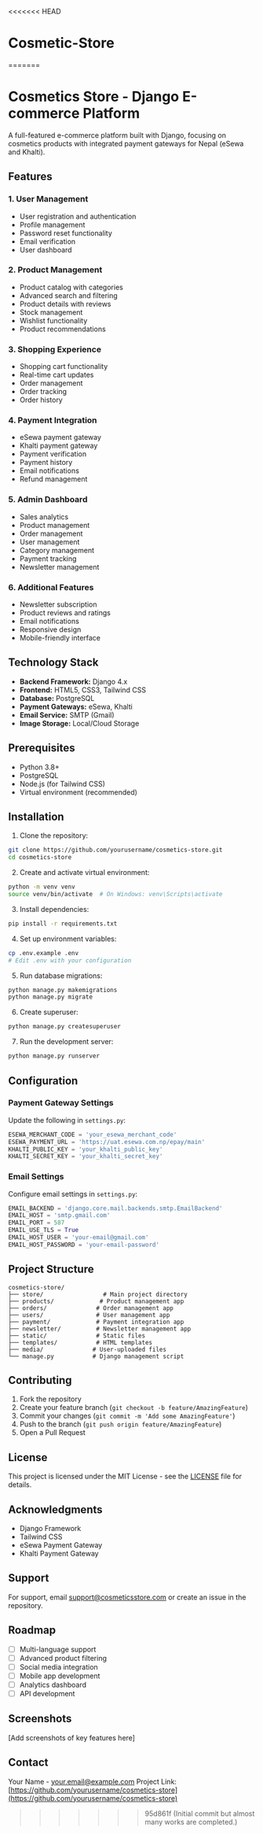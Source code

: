 <<<<<<< HEAD
# Cosmetic-Store
=======
# Cosmetics Store - Django E-commerce Platform

A full-featured e-commerce platform built with Django, focusing on cosmetics products with integrated payment gateways for Nepal (eSewa and Khalti).

## Features

### 1. User Management
- User registration and authentication
- Profile management
- Password reset functionality
- Email verification
- User dashboard

### 2. Product Management
- Product catalog with categories
- Advanced search and filtering
- Product details with reviews
- Stock management
- Wishlist functionality
- Product recommendations

### 3. Shopping Experience
- Shopping cart functionality
- Real-time cart updates
- Order management
- Order tracking
- Order history

### 4. Payment Integration
- eSewa payment gateway
- Khalti payment gateway
- Payment verification
- Payment history
- Email notifications
- Refund management

### 5. Admin Dashboard
- Sales analytics
- Product management
- Order management
- User management
- Category management
- Payment tracking
- Newsletter management

### 6. Additional Features
- Newsletter subscription
- Product reviews and ratings
- Email notifications
- Responsive design
- Mobile-friendly interface

## Technology Stack

- **Backend Framework:** Django 4.x
- **Frontend:** HTML5, CSS3, Tailwind CSS
- **Database:** PostgreSQL
- **Payment Gateways:** eSewa, Khalti
- **Email Service:** SMTP (Gmail)
- **Image Storage:** Local/Cloud Storage

## Prerequisites

- Python 3.8+
- PostgreSQL
- Node.js (for Tailwind CSS)
- Virtual environment (recommended)

## Installation

1. Clone the repository:
```bash
git clone https://github.com/yourusername/cosmetics-store.git
cd cosmetics-store
```

2. Create and activate virtual environment:
```bash
python -m venv venv
source venv/bin/activate  # On Windows: venv\Scripts\activate
```

3. Install dependencies:
```bash
pip install -r requirements.txt
```

4. Set up environment variables:
```bash
cp .env.example .env
# Edit .env with your configuration
```

5. Run database migrations:
```bash
python manage.py makemigrations
python manage.py migrate
```

6. Create superuser:
```bash
python manage.py createsuperuser
```

7. Run the development server:
```bash
python manage.py runserver
```

## Configuration

### Payment Gateway Settings
Update the following in `settings.py`:

```python
ESEWA_MERCHANT_CODE = 'your_esewa_merchant_code'
ESEWA_PAYMENT_URL = 'https://uat.esewa.com.np/epay/main'
KHALTI_PUBLIC_KEY = 'your_khalti_public_key'
KHALTI_SECRET_KEY = 'your_khalti_secret_key'
```

### Email Settings
Configure email settings in `settings.py`:

```python
EMAIL_BACKEND = 'django.core.mail.backends.smtp.EmailBackend'
EMAIL_HOST = 'smtp.gmail.com'
EMAIL_PORT = 587
EMAIL_USE_TLS = True
EMAIL_HOST_USER = 'your-email@gmail.com'
EMAIL_HOST_PASSWORD = 'your-email-password'
```

## Project Structure

```
cosmetics-store/
├── store/                 # Main project directory
├── products/             # Product management app
├── orders/              # Order management app
├── users/               # User management app
├── payment/             # Payment integration app
├── newsletter/          # Newsletter management app
├── static/              # Static files
├── templates/           # HTML templates
├── media/              # User-uploaded files
└── manage.py           # Django management script
```

## Contributing

1. Fork the repository
2. Create your feature branch (`git checkout -b feature/AmazingFeature`)
3. Commit your changes (`git commit -m 'Add some AmazingFeature'`)
4. Push to the branch (`git push origin feature/AmazingFeature`)
5. Open a Pull Request

## License

This project is licensed under the MIT License - see the [LICENSE](LICENSE) file for details.

## Acknowledgments

- Django Framework
- Tailwind CSS
- eSewa Payment Gateway
- Khalti Payment Gateway

## Support

For support, email support@cosmeticsstore.com or create an issue in the repository.

## Roadmap

- [ ] Multi-language support
- [ ] Advanced product filtering
- [ ] Social media integration
- [ ] Mobile app development
- [ ] Analytics dashboard
- [ ] API development

## Screenshots

[Add screenshots of key features here]

## Contact

Your Name - your.email@example.com
Project Link: [https://github.com/yourusername/cosmetics-store](https://github.com/yourusername/cosmetics-store) 
>>>>>>> 95d861f (Initial commit but almost many works are completed.)
